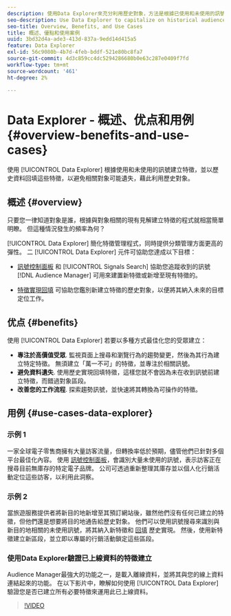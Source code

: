 ```yaml
---
description: 使用Data Explorer來充分利用歷史對象，方法是根據已使用和未使用的訊號建立特徵，並以歷史資料回填這些特徵，以避免相關對象可能遺失。
seo-description: Use Data Explorer to capitalize on historical audiences by building traits based on used and unused signals, and backfilling them with historical data to avoid potential loss of relevant audiences.
seo-title: Overview, Benefits, and Use Cases
title: 概述、優點和使用案例
uuid: 3bd32d4a-ade3-413d-837a-9edd14d415a5
feature: Data Explorer
exl-id: 56c9080b-4b7d-4feb-bddf-521e80bc8fa7
source-git-commit: 4d3c859cc4dc5294286680b0e63c287e0409f7fd
workflow-type: tm+mt
source-wordcount: '461'
ht-degree: 2%

---
```


# Data Explorer - 概述、优点和用例 {#overview-benefits-and-use-cases}

使用 [!UICONTROL Data Explorer] 根據使用和未使用的訊號建立特徵，並以歷史資料回填這些特徵，以避免相關對象可能遺失，藉此利用歷史對象。

## 概述 {#overview}

只要您一律知道對象是誰，根據與對象相關的現有見解建立特徵的程式就相當簡單明瞭。 但這種情況發生的頻率為何？

[!UICONTROL Data Explorer] 簡化特徵管理程式，同時提供分類管理方面更高的彈性。 二 [!UICONTROL Data Explorer] 元件可協助您達成以下目標：

* [訊號控制面板](../../features/data-explorer/data-explorer-signals-dashboard.md) 和 [!UICONTROL Signals Search] 協助您追蹤收到的訊號 [!DNL Audience Manager] 可用來建置新特徵或新增至現有特徵的。

* [特徵實現回填](../../features/data-explorer/data-explorer-trait-backfill.md) 可協助您鑑別新建立特徵的歷史對象，以便將其納入未來的目標定位工作。

## 优点 {#benefits}

使用 [!UICONTROL Data Explorer] 若要以多種方式最佳化您的受眾建立：

* **專注於高價值受眾**. 監視頁面上搜尋和瀏覽行為的趨勢變更，然後為其行為建立特定特徵。 無須建立「萬一不可」的特徵，並專注於相關訊號。
* **避免資料遺失**. 使用歷史實現回填特徵，這樣您就不會因為未在收到訊號前建立特徵，而錯過對象區段。
* **改善您的工作流程**. 探索趨勢訊號，並快速將其轉換為可操作的特徵。

## 用例 {#use-cases-data-explorer}

### 示例 1

一家全球電子零售商擁有大量訪客流量，但轉換率低於預期，儘管他們已針對多個平台最佳化內容。 使用 [訊號控制面板](../../features/data-explorer/data-explorer-signals-dashboard.md)，會識別大量未使用的訊號，表示訪客正在搜尋目前無庫存的特定電子品牌。 公司可透過重新整理其庫存並以個人化行銷活動定位這些訪客，以利用此洞察。

### 示例 2

當旅遊服務提供者將新目的地新增至其預訂網站後，雖然他們沒有任何已建立的特徵，但他們還是想要將目的地通告給歷史對象。 他們可以使用訊號搜尋來識別與新目的地相關的未使用訊號，將其納入新特徵和 [回填](../../features/data-explorer/data-explorer-trait-backfill.md) 歷史實現。 然後，使用新特徵建立新區段，並立即以專屬的行銷活動鎖定這些區段。

### 使用Data Explorer驗證已上線資料的特徵建立

Audience Manager最強大的功能之一，是載入離線資料，並將其與您的線上資料連結起來的功能。 在以下影片中，瞭解如何使用 [!UICONTROL Data Explorer] 驗證您是否已建立所有必要特徵來運用此已上線資料。

>[!VIDEO](https://video.tv.adobe.com/v/25149/)
